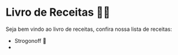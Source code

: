 # Livro de Receitas :man_cook:

Seja bem vindo ao livro de receitas, confira nossa lista de receitas:



- Strogonoff :tomato:
- 